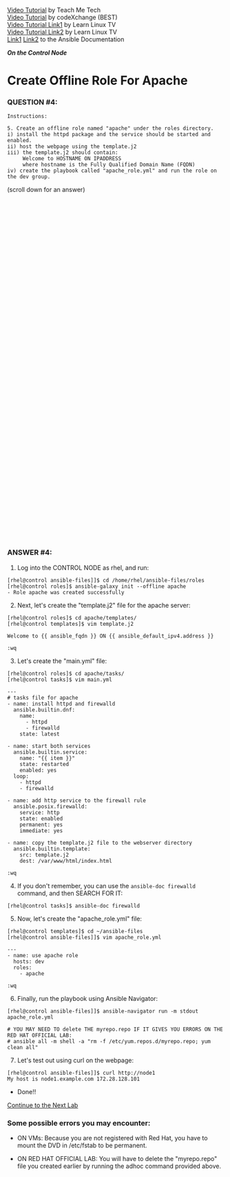 <a href="https://www.youtube.com/watch?v=W2pMZLWK-B4&list=PLYB6dfdhWDePZf4fd4YgGGtSX_vHKv5vz&index=6">Video Tutorial</a> by Teach Me Tech \
<a href="https://www.youtube.com/watch?v=jvyfNTuxyjE&list=PLL_setXLS0tiYMipvQI4oUGkJwhOhn42J&index=4">Video Tutorial</a> by codeXchange (BEST) \
<a href="https://www.youtube.com/watch?v=tq9sCeQNVYc&list=PLT98CRl2KxKEUHie1m24-wkyHpEsa4Y70&index=14">Video Tutorial Link1</a> by Learn Linux TV \
<a href="https://www.youtube.com/watch?v=s8F_YWGHeDM&list=PLT98CRl2KxKEUHie1m24-wkyHpEsa4Y70&index=16">Video Tutorial Link2</a> by Learn Linux TV \
<a href="https://docs.ansible.com/ansible/latest/playbook_guide/playbooks_templating.html#templating-jinja2">Link1</a> <a href="https://docs.ansible.com/ansible/latest/playbook_guide/playbooks_reuse_roles.html#using-roles-at-the-play-level">Link2</a> to the Ansible Documentation

***On the Control Node***

# Create Offline Role For Apache
### QUESTION #4:
```
Instructions:

5. Create an offline role named "apache" under the roles directory.
i) install the httpd package and the service should be started and enabled.
ii) host the webpage using the template.j2
iii) the template.j2 should contain:
     Welcome to HOSTNAME ON IPADDRESS
     where hostname is the Fully Qualified Domain Name (FQDN)
iv) create the playbook called "apache_role.yml" and run the role on the dev group.
```

(scroll down for an answer)
<br/><br/><br/><br/><br/><br/><br/><br/><br/><br/><br/><br/><br/><br/><br/><br/><br/><br/><br/><br/><br/><br/><br/><br/>
<br/><br/><br/><br/><br/><br/><br/><br/><br/><br/><br/><br/><br/><br/><br/><br/><br/><br/><br/><br/><br/><br/><br/><br/>

### ANSWER #4:

1) Log into the CONTROL NODE as rhel, and run:
```
[rhel@control ansible-files]]$ cd /home/rhel/ansible-files/roles
[rhel@control roles]$ ansible-galaxy init --offline apache
- Role apache was created successfully
```
2) Next, let's create the "template.j2" file for the apache server:
```
[rhel@control roles]$ cd apache/templates/
[rhel@control templates]$ vim template.j2

Welcome to {{ ansible_fqdn }} ON {{ ansible_default_ipv4.address }}

:wq
```

3) Let's create the "main.yml" file:
```
[rhel@control roles]$ cd apache/tasks/
[rhel@control tasks]$ vim main.yml

---
# tasks file for apache
- name: install httpd and firewalld
  ansible.builtin.dnf:
    name:
      - httpd
      - firewalld
    state: latest

- name: start both services
  ansible.builtin.service:
    name: "{{ item }}"
    state: restarted
    enabled: yes
  loop:
    - httpd
    - firewalld

- name: add http service to the firewall rule
  ansible.posix.firewalld:
    service: http
    state: enabled
    permanent: yes
    immediate: yes

- name: copy the template.j2 file to the webserver directory
  ansible.builtin.template:
    src: template.j2
    dest: /var/www/html/index.html

:wq
```

4) If you don't remember, you can use the ```ansible-doc firewalld``` command, and then SEARCH FOR IT:
```
[rhel@control tasks]$ ansible-doc firewalld
```

5) Now, let's create the "apache_role.yml" file:
```
[rhel@control templates]$ cd ~/ansible-files
[rhel@control ansible-files]]$ vim apache_role.yml

---
- name: use apache role
  hosts: dev
  roles:
    - apache

:wq
```

6) Finally, run the playbook using Ansible Navigator:
```
[rhel@control ansible-files]]$ ansible-navigator run -m stdout apache_role.yml

# YOU MAY NEED TO delete THE myrepo.repo IF IT GIVES YOU ERRORS ON THE RED HAT OFFICIAL LAB:
# ansible all -m shell -a "rm -f /etc/yum.repos.d/myrepo.repo; yum clean all"
```

7) Let's test out using curl on the webpage:
```
[rhel@control ansible-files]]$ curl http://node1
My host is node1.example.com 172.28.128.101
```

* Done!!

[Continue to the Next Lab](05_create_and_run_roles_yml_(EASY).md)

### Some possible errors you may encounter: ###
- ON VMs:
     Because you are not registered with Red Hat, you have to mount the DVD in /etc/fstab to be permanent.
  
- ON RED HAT OFFICIAL LAB:
     You will have to delete the "myrepo.repo" file you created earlier by running the adhoc command provided above.
